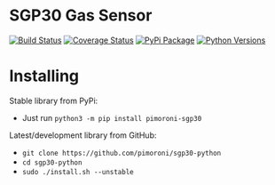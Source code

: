 # SGP30 Gas Sensor

[![Build Status](https://shields.io/github/workflow/status/pimoroni/sgp30-python/Python%20Tests.svg)](https://github.com/pimoroni/sgp30-python/actions/workflows/test.yml)
[![Coverage Status](https://coveralls.io/repos/github/pimoroni/sgp30-python/badge.svg?branch=master)](https://coveralls.io/github/pimoroni/sgp30-python?branch=master)
[![PyPi Package](https://img.shields.io/pypi/v/pimoroni-sgp30.svg)](https://pypi.python.org/pypi/pimoroni-sgp30)
[![Python Versions](https://img.shields.io/pypi/pyversions/pimoroni-sgp30.svg)](https://pypi.python.org/pypi/pimoroni-sgp30)

# Installing

Stable library from PyPi:

* Just run `python3 -m pip install pimoroni-sgp30`

Latest/development library from GitHub:

* `git clone https://github.com/pimoroni/sgp30-python`
* `cd sgp30-python`
* `sudo ./install.sh --unstable`

